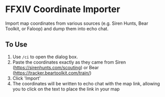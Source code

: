 # FFXIV Coordinate Importer

Import map coordinates from various sources (e.g. Siren Hunts, Bear Toolkit, or Faloop) and dump them into echo chat.

## To Use

1. Use `/ci` to open the dialog box.
2. Paste the coordinates exactly as they came from Siren (https://sirenhunts.com/scouting) or Bear (https://tracker.beartoolkit.com/train/)
3. Click 'Import'
4. The coordinates will be written to echo chat with the map link, allowing you to click on the text to place the link in your map
